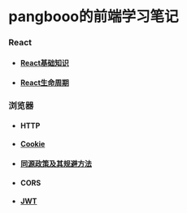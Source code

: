 # pangbooo的前端学习笔记

### React
* #### [React基础知识](https://github.com/pangbooo/note/blob/master/React/React基础知识.md)
* #### [React生命周期](https://github.com/pangbooo/note/blob/master/React/React生命周期.md)

### 浏览器
* #### HTTP
* #### [Cookie](https://wangdoc.com/javascript/bom/cookie.html)
* #### [同源政策及其规避方法](https://github.com/pangbooo/note/blob/master/Brower/CrossOrigin.md)
* #### CORS
* #### [JWT](https://github.com/pangbooo/note/blob/master/Brower/JWT.md)
